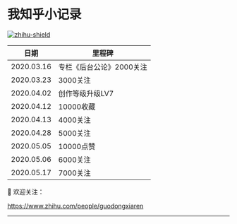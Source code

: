 我知乎小记录
=========
[![zhihu-shield]][zhihu]

|日期|里程碑|
|----|----|
|2020.03.16| 专栏《后台公论》2000关注
|2020.03.23| 3000关注
|2020.04.02|创作等级升级LV7
|2020.04.12|10000收藏
|2020.04.13|4000关注
|2020.04.28|5000关注
|2020.05.05|10000点赞
|2020.05.06|6000关注
|2020.05.17|7000关注


:pray: 欢迎关注：

 https://www.zhihu.com/people/guodongxiaren

---------------
[zhihu-shield]:https://img.shields.io/badge/dynamic/json?color=0084ff&logo=zhihu&label=%E6%9E%9C%E5%86%BB%E8%99%BE%E4%BB%81&query=%24.data.totalSubs&url=https%3A%2F%2Fapi.spencerwoo.com%2Fsubstats%2F%3Fsource%3Dzhihu%26queryKey%3Dguodongxiaren
[zhihu]: "我的知乎，欢迎关注"
